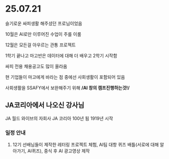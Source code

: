 # 25.07.21
슬기로운 싸피생활 해주셨던 프로님이었음

10월은 AI로만 이루어진 수업이 주를 이룸

12월은 모든걸 아우르는 관통 프로젝트

1학기 끝나고 마고반은 데이터에 대해 더 배우고 2학기 시작함

싸피 전용 채용공고도 많이 올라옴

현 기업들이 마고에게 바라는 점 중에선 사회생활이 포함되어 있음

사회생활을 SSAFY에서 보완해주기 위해 **/AI 창의 캠프진행하는것!/**


## JA코리아에서 나오신 강사님

JA 월드 와이브의 자회사 JA 코리아 100년 됨 1919년 시작

### 일정 안내
1. 12기 선배님들이 제작한 레터링 프로젝트 체험, AI팀 대항 퀴즈 배틀(서로에 대해 알아가기, AI퀴즈), 중식 후 AI 광고영상 제작